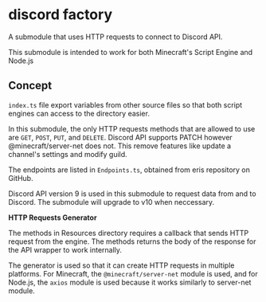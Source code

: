 # discord factory

A submodule that uses HTTP requests to connect to Discord API.

This submodule is intended to work for both Minecraft's Script Engine and Node.js

## Concept

`index.ts` file export variables from other source files so that both script engines can access to the directory easier.

In this submodule, the only HTTP requests methods that are allowed to use are `GET`, `POST`, `PUT`, and `DELETE`. Discord API supports PATCH however @minecraft/server-net does not. This remove features like update a channel's settings and modify guild.

The endpoints are listed in `Endpoints.ts`, obtained from eris repository on GitHub.

Discord API version 9 is used in this submodule to request data from and to Discord. The submodule will upgrade to v10 when neccessary.

**HTTP Requests Generator**

The methods in Resources directory requires a callback that sends HTTP request from the engine. The methods returns the body of the response for the API wrapper to work internally.

The generator is used so that it can create HTTP requests in multiple platforms. For Minecraft, the `@minecraft/server-net` module is used, and for Node.js, the `axios` module is used because it works similarly to server-net module.